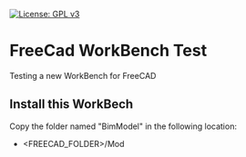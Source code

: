 [![License: GPL v3](https://img.shields.io/badge/License-GPL%20v3-blue.svg?style=for-the-badge)](http://www.gnu.org/licenses/gpl-3.0)
# FreeCad WorkBench Test
Testing a new WorkBench for FreeCAD

## Install this WorkBech
Copy the folder named "BimModel" in the following location:
* <FREECAD_FOLDER>/Mod
